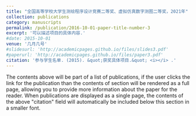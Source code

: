 ```yaml
---
title: "全国高等学校大学生测绘程序设计竞赛二等奖、虚拟仿真数字测图二等奖，2021年"
collection: publications
category: manuscripts
permalink: /publication/2016-10-01-paper-title-number-3
excerpt: '可以描述项目的具体内容.'
#date: 2015-10-01
venue: '几月几号'
#slidesurl: 'http://academicpages.github.io/files/slides3.pdf'
#paperurl: 'http://academicpages.github.io/files/paper3.pdf'
citation: '参与学生名单. (2015). &quot;获奖具体项目.&quot; <i></i> .'
---
```


The contents above will be part of a list of publications, if the user clicks the link for the publication than the contents of section will be rendered as a full page, allowing you to provide more information about the paper for the reader. When publications are displayed as a single page, the contents of the above "citation" field will automatically be included below this section in a smaller font.